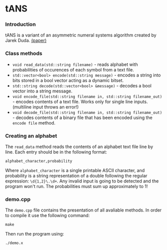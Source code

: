 # tANS

### Introduction
tANS is a variant of an asymmetric numeral systems algorithm created by Jarek Duda. [(paper)](https://arxiv.org/abs/1311.2540)

### Class methods
- `void read_data(std::string filename)` - reads alphabet with probabilities of occurences of each symbol from a text file.
- `std::vector<bool> encode(std::string message)` - encodes a string into bits stored in a bool vector acting as a dynamic bitset.
- `std::string decode(std::vector<bool> &message)` - decodes a bool vector into a string message.
- `void encode_file(std::string filename in, std::string filename_out)` - encodes contents of a text file. Works only for single line inputs. (multiline input throws an error!)
- `void decode_file(std::string filename in, std::string filename_out)` - decodes contents of a binary file that has been encoded using the `encode file` method.

### Creating an alphabet
The `read_data` method reads the contents of an alphabet text file line by line. Each entry should be in the following format:
```
alphabet_character,probability
```
Where `alphabet_character` is a single printable ASCII character, and probability is a string representation of a double following the regular expression: `\d{1,2}\.\d+`. Any invalid input is going to be detected and the program won't run. The probabilities must sum up approximately to 1!

### demo.cpp
The `demo.cpp` file contains the presentation of all avaliable methods. In order to compile it use the following command:
```
make
```
Then run the program using:
```
./demo.x
```
